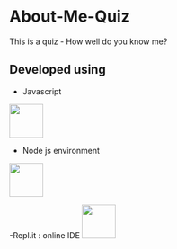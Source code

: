 # About-Me-Quiz
This is a quiz - How well do you know me?

## Developed using 

- Javascript
<img src="https://cdn.worldvectorlogo.com/logos/javascript-1.svg" height="60" width="60" />

- Node js environment
<img src="https://cdn.worldvectorlogo.com/logos/node-js-logo.svg" height="60" width="60" />

-Repl.it : online IDE
<img src="https://cdn.worldvectorlogo.com/logos/replit.svg" height="60" width="60" />
